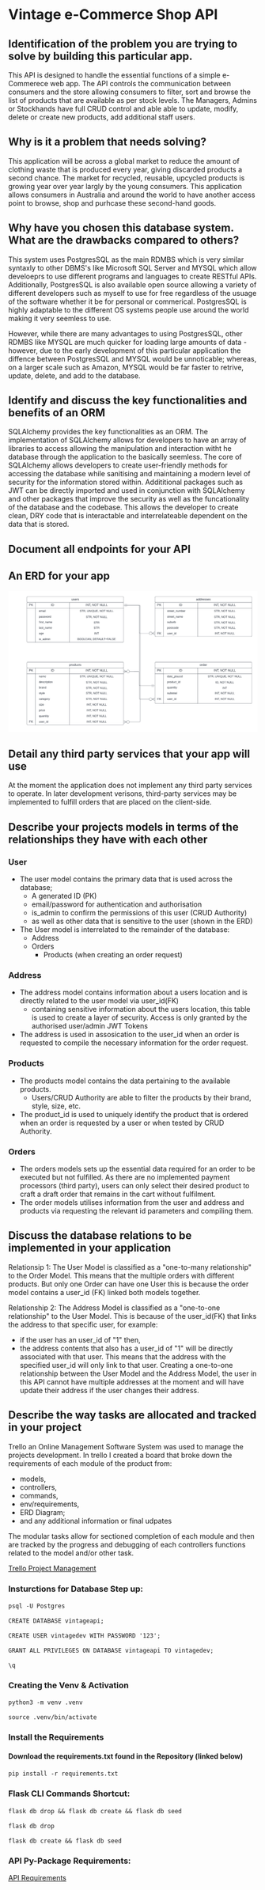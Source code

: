 # Vintage e-Commerce Shop API

## Identification of the problem you are trying to solve by building this particular app.

This API is designed to handle the essential functions of a simple e-Commerece web app. The API controls the communication between consumers and the store allowing consumers to filter, sort and browse the list of products that are available as per stock levels. The Managers, Admins or Stockhands have full CRUD control and able able to update, modify, delete or create new products, add additional staff users.

## Why is it a problem that needs solving?

This application will be across a global market to reduce the amount of clothing waste that is produced every year, giving discarded products a second chance. The market for recycled, reusable, upcycled products is growing year over year largly by the young consumers. This application allows consumers in Australia and around the world to have another access point to browse, shop and purhcase these second-hand goods.

## Why have you chosen this database system. What are the drawbacks compared to others?

This system uses PostgresSQL as the main RDMBS which is very similar syntaxly to other DBMS's like Microsoft SQL Server and MYSQL which allow develoeprs to use different programs and languages to create RESTful APIs.
Additionally, PostgresSQL is also available open source allowing a variety of different developers such as myself to use for free regardless of the usuage of the software whether it be for personal or commerical. PostgresSQL is highly adaptable to the different OS systems people use around the world making it very seemless to use. 

However, while there are many advantages to using PostgresSQL, other RDMBS like MYSQL are much quicker for loading large amounts of data - however, due to the early development of this particular application the diffence between PostgresSQL and MYSQL would be unnoticable; whereas, on a larger scale such as Amazon, MYSQL would be far faster to retrive, update, delete, and add to the database. 

## Identify and discuss the key functionalities and benefits of an ORM

SQLAlchemy provides the key functionalities as an ORM. The implementation of SQLAlchemy allows for developers to have an array of libraries to access allowing the manipulation and interaction witht he database through the application to the basically seemless. The core of SQLAlchemy allows developers to create user-friendly methods for accessing the database while sanitising and maintaining a modern level of security for the information stored within. Addititional packages such as JWT can be directly imported and used in conjunction with SQLAlchemy and other packages that improve the security as well as the funcationality of the database and the codebase. This allows the developer to create clean, DRY code that is interactable and interrelateable dependent on the data that is stored. 

## Document all endpoints for your API

## An ERD for your app

![alt](https://github.com/JanzenCode/JordynSmall_T2A2-1/blob/main/docs/ERD%20Diagram%20(1).png)

## Detail any third party services that your app will use

At the moment the application does not implement any third party services to operate. In later development verisons, third-party services may be implemented to fulfill orders that are placed on the client-side. 

## Describe your projects models in terms of the relationships they have with each other

### User
- The user model contains the primary data that is used across the database;
    - A generated ID (PK)
    - email/password for authentication and authorisation
    - is_admin to confirm the permissions of this user (CRUD Authority)
    - as well as other data that is sensitive to the user (shown in the ERD)
- The User model is interrelated to the remainder of the database:
    - Address
    - Orders
        - Products (when creating an order request)
### Address
- The address model contains information about a users location and is directly related to the user model via user_id(FK)
    - containing sensitive information about the users location, this table is used to create a layer of security. Access is only granted by the authorised user/admin JWT Tokens
- The address is used in assosication to the user_id when an order is requested to compile the necessary information for the order request.
### Products
- The products model contains the data pertaining to the available products.
    - Users/CRUD Authority are able to filter the products by their brand, style, size, etc.
- The product_id is used to uniquely identify the product that is ordered when an order is requested by a user or when tested by CRUD Authority.
### Orders
- The orders models sets up the essential data required for an order to be executed but not fulfilled. As there are no implemented payment processors (third party), users can only select their desired product to craft a draft order that remains in the cart without fulfilment. 
- The order models utilises information from the user and address and products via requesting the relevant id parameters and compiling them.

## Discuss the database relations to be implemented in your application

Relationsip 1: The User Model is classified as a "one-to-many relationship" to the Order Model. This means that the multiple orders with different products. But only one Order can have one User this is because the order model contains a user_id (FK) linked both models together.

Relationship 2: The Address Model is classified as a "one-to-one relationship" to the User Model. This is because of the user_id(FK) that links the address to that specific user, for example:
- if the user has an user_id of "1" then,
- the address contents that also has a user_id of "1" will be directly associated with that user.
This means that the address with the specified user_id will only link to that user. Creating a one-to-one relationship between the User Model and the Address Model, the user in this API cannot have multiple addresses at the moment and will have update their address if the user changes their address.

## Describe the way tasks are allocated and tracked in your project

Trello an Online Management Software System was used to manage the projects development. In trello I created a board that broke down the requirements of each module of the product from: 
- models,
- controllers,
- commands,
- env/requirements,
- ERD Diagram;
- and any additional information or final udpates

The modular tasks allow for sectioned completion of each module and then are tracked by the progress and debugging of each controllers functions related to the model and/or other task. 

[Trello Project Management](https://trello.com/invite/b/fI6qSSzC/ATTI302946e3bbe390b68f620b98324ea095D89C4694/t2a2-project-management)


### Insturctions for Database Step up:
```
psql -U Postgres 
```
```
CREATE DATABASE vintageapi;
```
```
CREATE USER vintagedev WITH PASSWORD '123';
```
```
GRANT ALL PRIVILEGES ON DATABASE vintageapi TO vintagedev;
```
```
\q
```
### Creating the Venv & Activation
``` 
python3 -m venv .venv
```
```
source .venv/bin/activate
```
### Install the Requirements
#### Download the requirements.txt found in the Repository (linked below)
``` 
pip install -r requirements.txt
```
### Flask CLI Commands Shortcut:
```
flask db drop && flask db create && flask db seed
```
```
flask db drop
```
```
flask db create && flask db seed
```

### API Py-Package Requirements:

[API Requirements](https://github.com/JanzenCode/JordynSmall_T2A2-1/blob/main/requirements.txt)


